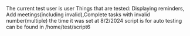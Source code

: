 The current test user is user
Things that are tested: Displaying reminders, Add meetings(including invalid),Complete tasks with invalid number(multiple)
the time it was set at 8/2/2024
script is for auto testing can be found in /home/test/script6


